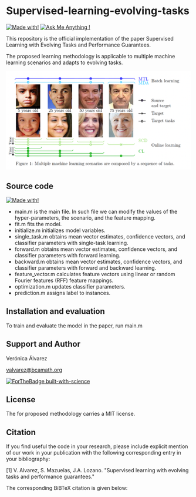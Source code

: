 # Supervised-learning-evolving-tasks

[![Made with!](https://img.shields.io/badge/Made%20with-MATLAB-red)](/AMRC_Matlab)  [![Ask Me Anything !](https://img.shields.io/badge/Ask%20me-anything-1abc9c.svg)](#support-and-author)

This repository is the official implementation of the paper Supervised Learning with Evolving Tasks and Performance Guarantees.

The proposed learning methodology is applicable to multiple machine learning scenarios and adapts to evolving tasks.

<img src="intro.png"/>

## Source code

[![Made with!](https://img.shields.io/badge/Made%20with-MATLAB-red)](CL-MRC_Matlab)

* main.m is the main file. In such file we can modify the values of the hyper-parameters, the scenario, and the feature mapping.
* fit.m fits the model.
* initialize.m initializes model variables.
* single_task.m obtains mean vector estimates, confidence vectors, and classifier parameters with single-task learning.
* forward.m obtains mean vector estimates, confidence vectors, and classifier parameters with forward learning.
* backward.m obtains mean vector estimates, confidence vectors, and classifier parameters with forward and backward learning.
* feature_vector.m calculates feature vectors using linear or random Fourier features (RFF) feature mappings.
* optimization.m updates classifier parameters.
* prediction.m assigns label to instances.

## Installation and evaluation

To train and evaluate the model in the paper, run main.m

## Support and Author

Verónica Álvarez

valvarez@bcamath.org

[![ForTheBadge built-with-science](http://ForTheBadge.com/images/badges/built-with-science.svg)](https://github.com/VeronicaAlvarez)

## License 

The for proposed methodology carries a MIT license.

## Citation

If you find useful the code in your research, please include explicit mention of our work in your publication with the following corresponding entry in your bibliography:

<a id="1">[1]</a> 
V. Alvarez, S. Mazuelas, J.A. Lozano.
"Supervised learning with evolving tasks and performance guarantees."

The corresponding BiBTeX citation is given below:
